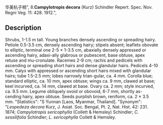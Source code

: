华美杭子梢",
8.**Campylotropis decora** (Kurz) Schindler Repert. Spec. Nov. Regni Veg. 11: 428. 1912.",

## Description
Shrubs, 1-1.5 m tall. Young branches densely ascending or spreading hairy. Petiole 0.5-3.5 cm, densely ascending hairy; stipels absent; leaflets obovate to elliptic, terminal one 2-5 × 1-3.5 cm, abaxially densely appressed or ascending hairy, adaxi-ally glabrous or pubescent, base obtuse, apex retuse and mu-cronulate. Racemes 2-9 cm; rachis and pedicels with ascending or spreading short hairs and dense glandular hairs. Pedicels 4-10 mm. Calyx with appressed or ascending short hairs mixed with glandular hairs; tube 1.5-2.5 mm; lobes narrowly trian-gular, ca. 4 mm. Corolla blue; standard elliptic, ca. 10 mm, apex obtuse; wings ca. 9 mm, clawed at base; keel incurved, ca. 14 mm, clawed at base. Ovary ca. 2 mm; style incurved, ca. 9.5 mm. Legume obliquely ovoid or obovoid, 6-7 mm, shortly as-cending hairy, apex obtuse. Seeds purplish brown, reniform, ca. 2 × 3.5 mm.
  "Statistics": "S Yunnan [Laos, Myanmar, Thailand].
  "Synonym": "*Lespedeza decora* Kurz, J. Asiat. Soc. Bengal, Pt. 2, Nat. Hist. 42: 231. 1874; *Campylotropis sericophylla* (Collett &amp; Hemsley) Schindler; *C. sessilifolia* Schindler; *L. sericophylla* Collett &amp; Hemsley.

